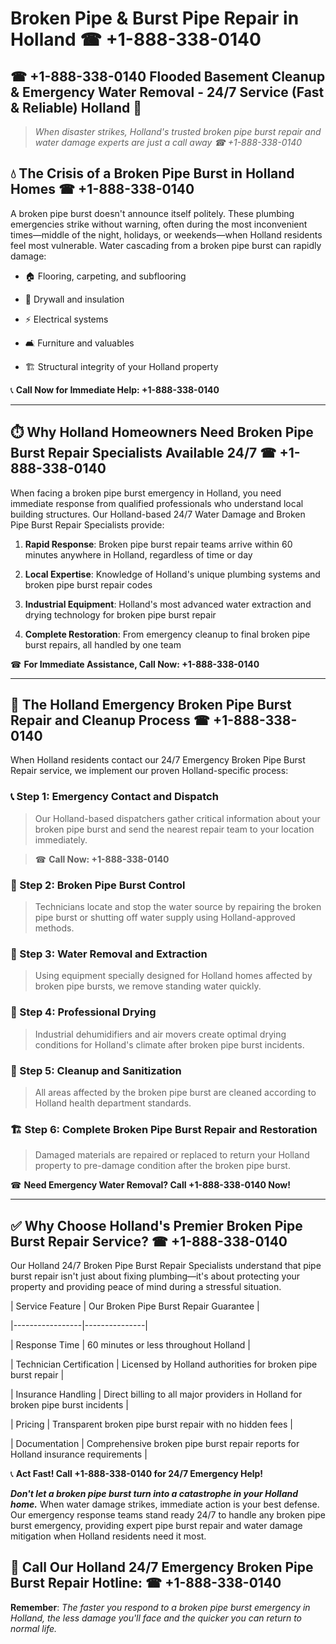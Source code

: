# Broken Pipe & Burst Pipe Repair in Holland ☎ +1-888-338-0140  
## ☎ +1-888-338-0140 Flooded Basement Cleanup & Emergency Water Removal - 24/7 Service (Fast & Reliable) Holland 🚨  

> *When disaster strikes, Holland's trusted broken pipe burst repair and water damage experts are just a call away ☎ +1-888-338-0140*  

## 💧 The Crisis of a Broken Pipe Burst in Holland Homes ☎ +1-888-338-0140  

A broken pipe burst doesn't announce itself politely. These plumbing emergencies strike without warning, often during the most inconvenient times—middle of the night, holidays, or weekends—when Holland residents feel most vulnerable. Water cascading from a broken pipe burst can rapidly damage:  

* 🏠 Flooring, carpeting, and subflooring  
* 🧱 Drywall and insulation  
* ⚡ Electrical systems  
* 🛋️ Furniture and valuables  
* 🏗️ Structural integrity of your Holland property  

📞 **Call Now for Immediate Help: +1-888-338-0140**  

---  

## ⏱️ Why Holland Homeowners Need Broken Pipe Burst Repair Specialists Available 24/7 ☎ +1-888-338-0140  

When facing a broken pipe burst emergency in Holland, you need immediate response from qualified professionals who understand local building structures. Our Holland-based 24/7 Water Damage and Broken Pipe Burst Repair Specialists provide:  

1. **Rapid Response**: Broken pipe burst repair teams arrive within 60 minutes anywhere in Holland, regardless of time or day  
2. **Local Expertise**: Knowledge of Holland's unique plumbing systems and broken pipe burst repair codes  
3. **Industrial Equipment**: Holland's most advanced water extraction and drying technology for broken pipe burst repair  
4. **Complete Restoration**: From emergency cleanup to final broken pipe burst repairs, all handled by one team  

☎ **For Immediate Assistance, Call Now: +1-888-338-0140**  

---  

## 🔧 The Holland Emergency Broken Pipe Burst Repair and Cleanup Process ☎ +1-888-338-0140  

When Holland residents contact our 24/7 Emergency Broken Pipe Burst Repair service, we implement our proven Holland-specific process:  

### 📞 Step 1: Emergency Contact and Dispatch  
> Our Holland-based dispatchers gather critical information about your broken pipe burst and send the nearest repair team to your location immediately.  
> ☎ **Call Now: +1-888-338-0140**  

### 🚿 Step 2: Broken Pipe Burst Control  
> Technicians locate and stop the water source by repairing the broken pipe burst or shutting off water supply using Holland-approved methods.  

### 🌊 Step 3: Water Removal and Extraction  
> Using equipment specially designed for Holland homes affected by broken pipe bursts, we remove standing water quickly.  

### 💨 Step 4: Professional Drying  
> Industrial dehumidifiers and air movers create optimal drying conditions for Holland's climate after broken pipe burst incidents.  

### 🧼 Step 5: Cleanup and Sanitization  
> All areas affected by the broken pipe burst are cleaned according to Holland health department standards.  

### 🏗️ Step 6: Complete Broken Pipe Burst Repair and Restoration  
> Damaged materials are repaired or replaced to return your Holland property to pre-damage condition after the broken pipe burst.  

☎ **Need Emergency Water Removal? Call +1-888-338-0140 Now!**  

---  

## ✅ Why Choose Holland's Premier Broken Pipe Burst Repair Service? ☎ +1-888-338-0140  

Our Holland 24/7 Broken Pipe Burst Repair Specialists understand that pipe burst repair isn't just about fixing plumbing—it's about protecting your property and providing peace of mind during a stressful situation.  

| Service Feature | Our Broken Pipe Burst Repair Guarantee |  
|-----------------|---------------|  
| Response Time | 60 minutes or less throughout Holland |  
| Technician Certification | Licensed by Holland authorities for broken pipe burst repair |  
| Insurance Handling | Direct billing to all major providers in Holland for broken pipe burst incidents |  
| Pricing | Transparent broken pipe burst repair with no hidden fees |  
| Documentation | Comprehensive broken pipe burst repair reports for Holland insurance requirements |  

📞 **Act Fast! Call +1-888-338-0140 for 24/7 Emergency Help!**  

***Don't let a broken pipe burst turn into a catastrophe in your Holland home.*** When water damage strikes, immediate action is your best defense. Our emergency response teams stand ready 24/7 to handle any broken pipe burst emergency, providing expert pipe burst repair and water damage mitigation when Holland residents need it most.  

## 📱 Call Our Holland 24/7 Emergency Broken Pipe Burst Repair Hotline: ☎ +1-888-338-0140  

**Remember**: *The faster you respond to a broken pipe burst emergency in Holland, the less damage you'll face and the quicker you can return to normal life.*